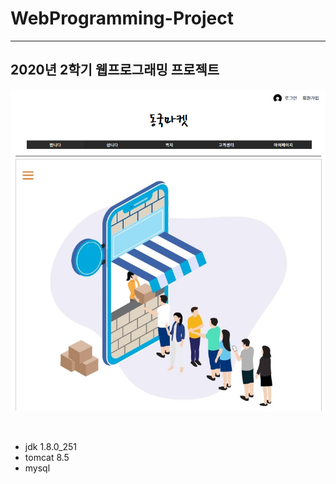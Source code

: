 # WebProgramming-Project 
---
## 2020년 2학기 웹프로그래밍 프로젝트

<p align="center">
  <img src="image\11.PNG" title="main.jsp"></img>
</p><br>

- jdk 1.8.0_251
- tomcat 8.5
- mysql
